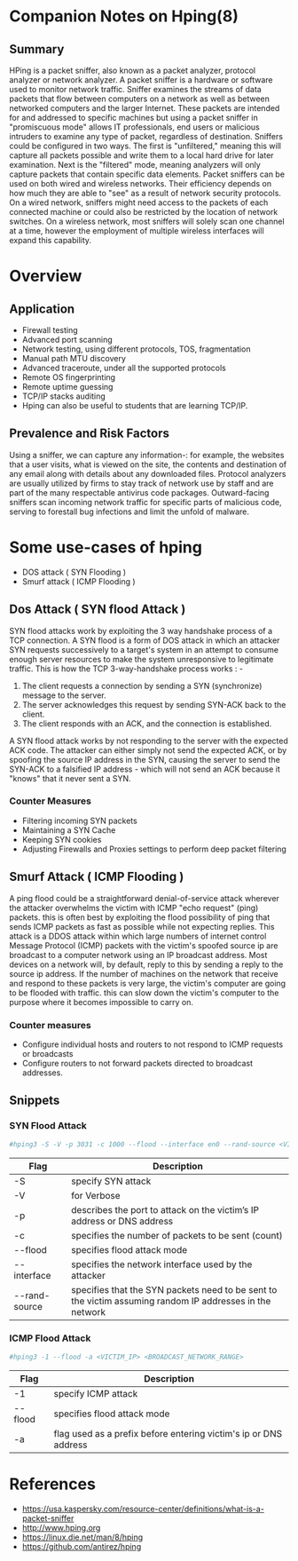 # Companion Notes on Hping(8)

## Summary
HPing is a packet sniffer, also known as a packet analyzer, protocol analyzer or network analyzer. A packet sniffer is a hardware or software used to monitor network traffic. Sniffer examines the streams of data packets that flow between computers on a network as well as between networked computers and the larger Internet. These packets are intended for and addressed to specific machines but using a packet sniffer in "promiscuous mode" allows IT professionals, end users or malicious intruders to examine any type of packet, regardless of destination. Sniffers could be configured in two ways. The first is "unfiltered," meaning this will capture all packets possible and write them to a local hard drive for later examination. Next is the "filtered" mode, meaning analyzers will only capture packets that contain specific data elements.
Packet sniffers can be used on both wired and wireless networks. Their efficiency depends on how much they are able to "see" as a result of network security protocols. On a wired network, sniffers might need access to the packets of each connected machine or could also be restricted by the location of network switches. On a wireless network, most sniffers will solely scan one channel at a time, however the employment of multiple wireless interfaces will expand this capability.

# Overview
## Application

  - Firewall testing
  - Advanced port scanning
  - Network testing, using different protocols, TOS, fragmentation
  - Manual path MTU discovery
  - Advanced traceroute, under all the supported protocols
  - Remote OS fingerprinting
  - Remote uptime guessing
  - TCP/IP stacks auditing
  - Hping can also be useful to students that are learning TCP/IP.

## Prevalence and Risk Factors
Using a sniffer, we can capture any information-: for example, the websites that a user visits, what is viewed on the site, the contents and destination of any email along with details about any downloaded files. Protocol analyzers are usually utilized by firms to stay track of network use by staff and are part of the many respectable antivirus code packages. Outward-facing sniffers scan incoming network traffic for specific parts of malicious code, serving to forestall bug infections and limit the unfold of malware. 



# Some use-cases of hping

 - DOS attack ( SYN Flooding )
- Smurf attack ( ICMP Flooding )


## Dos Attack ( SYN flood Attack )

SYN flood attacks work by exploiting the 3 way handshake process of a TCP connection. A SYN flood is a form of DOS attack in which an attacker SYN requests successively to a target's system in an attempt to consume enough server resources to make the system unresponsive to legitimate traffic. This is how the TCP 3-way-handshake process works : -

1. The client requests a connection by sending a SYN (synchronize) message to the server.
2. The server acknowledges this request by sending SYN-ACK back to the client.
3. The client responds with an ACK, and the connection is established.

A SYN flood attack works by not responding to the server with the expected ACK code. The attacker can either simply not send the expected ACK, or by spoofing the source IP address in the SYN, causing the server to send the SYN-ACK to a falsified IP address - which will not send an ACK because it "knows" that it never sent a SYN.

### Counter Measures

- Filtering incoming SYN packets
- Maintaining a SYN Cache
- Keeping SYN cookies
- Adjusting Firewalls and Proxies settings to perform deep packet filtering

## Smurf Attack ( ICMP Flooding )

A ping flood could be a straightforward denial-of-service attack wherever the attacker overwhelms the victim with ICMP "echo request" (ping) packets. this is often best by exploiting the flood possibility of ping that sends ICMP packets as fast as possible while not expecting replies.
This attack is a DDOS attack within which large numbers of internet control Message Protocol (ICMP) packets with the victim's spoofed source ip are broadcast to a computer network using an IP broadcast address. Most devices on a network will, by default, reply to this by sending a reply to the source ip address. If the number of machines on the network that receive and respond to these packets is very large, the victim's computer are going to be flooded with traffic. this can slow down the victim's computer to the purpose where it becomes impossible to carry on.

### Counter measures

- Configure individual hosts and routers to not respond to ICMP requests or broadcasts
- Configure routers to not forward packets directed to broadcast addresses.

## Snippets

### SYN Flood Attack

```sh
#hping3 -S -V -p 3031 -c 1000 --flood --interface en0 --rand-source <VICTIM_IP> 
```

| Flag | Description |
| ------ | ------ |
| -S | specify SYN attack |
| -V | for Verbose |
| -p | describes the port to attack on the victim’s IP address or DNS address |
| -c | specifies the number of packets to be sent (count) |
| --flood | specifies flood attack mode |
| --interface | specifies the network interface used by the attacker |
| --rand-source | specifies that the SYN packets need to be sent to the victim assuming random IP addresses in the network |


### ICMP Flood Attack

```sh
#hping3 -1 --flood -a <VICTIM_IP> <BROADCAST_NETWORK_RANGE> 
```

| Flag | Description |
| ------ | ------ |
| -1 | specify ICMP attack |
| --flood | specifies flood attack mode |
| -a | flag used as a prefix before entering victim's ip or DNS address | 


# References 

- https://usa.kaspersky.com/resource-center/definitions/what-is-a-packet-sniffer
- http://www.hping.org
- https://linux.die.net/man/8/hping
- https://github.com/antirez/hping